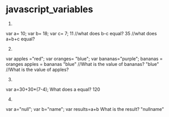 # javascript_variables
1.
var a= 10;
var b= 18;
var c= 7;
11 //what does b-c equal?
35 //what does a+b+c equal?


2.
var apples ="red";
var oranges= "blue";
var bananas="purple";
bananas = oranges
apples = bananas 
"blue" //What is the value of bananas? 
"blue" //What is the value of apples?

3.
var a=30+30*(7-4); 
What does a equal?
120

4.
var a="null";
var b="name";
var results=a+b
What is the result?
"nullname"
